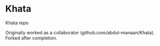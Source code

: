 # Khata
Khata repo

Originally worked as a collaborator (github.com/abdul-manaan/Khata). Forked after completion.
